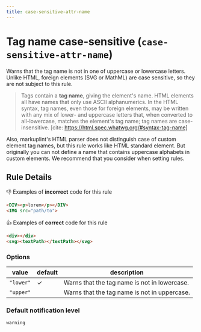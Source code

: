 ```yaml
---
title: case-sensitive-attr-name
---
```


# Tag name case-sensitive (`case-sensitive-attr-name`)

Warns that the tag name is not in one of uppercase or lowercase letters. Unlike HTML, foreign elements (SVG or MathML) are case sensitive, so they are not subject to this rule.

> Tags contain a **tag name**, giving the element's name. HTML elements all have names that only use ASCII alphanumerics. In the HTML syntax, tag names, even those for foreign elements, may be written with any mix of lower- and uppercase letters that, when converted to all-lowercase, matches the element's tag name; tag names are case-insensitive.
> [cite: https://html.spec.whatwg.org/#syntax-tag-name]

Also, markuplint's HTML parser does not distinguish case of custom element tag names, but this rule works like HTML standard element. But originally you can not define a name that contains uppercase alphabets in custom elements. We recommend that you consider when setting rules.

## Rule Details

👎 Examples of **incorrect** code for this rule

<!-- prettier-ignore-start -->
```html
<DIV><p>lorem</p></DIV>
<IMG src="path/to">
```
<!-- prettier-ignore-end -->

👍 Examples of **correct** code for this rule

<!-- prettier-ignore-start -->
```html
<div></div>
<svg><textPath></textPath></svg>
```
<!-- prettier-ignore-end -->

### Options

| value     | default | description                                  |
| --------- | ------- | -------------------------------------------- |
| `"lower"` | ✓       | Warns that the tag name is not in lowercase. |
| `"upper"` |         | Warns that the tag name is not in uppercase. |

### Default notification level

`warning`
